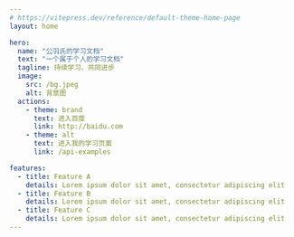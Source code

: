 ```yaml
---
# https://vitepress.dev/reference/default-theme-home-page
layout: home

hero:
  name: "公羽氏的学习文档"
  text: "一个属于个人的学习文档"
  tagline: 持续学习，共同进步
  image:
    src: /bg.jpeg
    alt: 背景图
  actions:
    - theme: brand
      text: 进入百度
      link: http://baidu.com
    - theme: alt
      text: 进入我的学习页面
      link: /api-examples

features:
  - title: Feature A
    details: Lorem ipsum dolor sit amet, consectetur adipiscing elit
  - title: Feature B
    details: Lorem ipsum dolor sit amet, consectetur adipiscing elit
  - title: Feature C
    details: Lorem ipsum dolor sit amet, consectetur adipiscing elit
---
```


